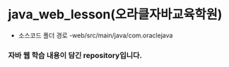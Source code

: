 # java_web_lesson(오라클자바교육학원)
- 소스코드 폴더 경로
  -web/src/main/java/com.oraclejava
### 자바 웹 학습 내용이 담긴 repository입니다.
